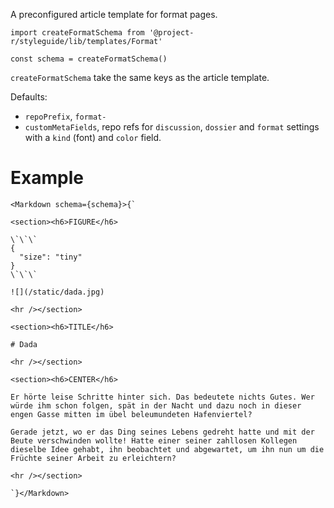 A preconfigured article template for format pages.

```code|lang-jsx
import createFormatSchema from '@project-r/styleguide/lib/templates/Format'

const schema = createFormatSchema()
```

`createFormatSchema` take the same keys as the article template.

Defaults:
- `repoPrefix`, `format-`
- `customMetaFields`, repo refs for `discussion`, `dossier` and `format` settings with a `kind` (font) and `color` field.

# Example

```react|noSource
<Markdown schema={schema}>{`

<section><h6>FIGURE</h6>

\`\`\`
{
  "size": "tiny"
}
\`\`\`

![](/static/dada.jpg)

<hr /></section>

<section><h6>TITLE</h6>

# Dada

<hr /></section>

<section><h6>CENTER</h6>

Er hörte leise Schritte hinter sich. Das bedeutete nichts Gutes. Wer würde ihm schon folgen, spät in der Nacht und dazu noch in dieser engen Gasse mitten im übel beleumundeten Hafenviertel?

Gerade jetzt, wo er das Ding seines Lebens gedreht hatte und mit der Beute verschwinden wollte! Hatte einer seiner zahllosen Kollegen dieselbe Idee gehabt, ihn beobachtet und abgewartet, um ihn nun um die Früchte seiner Arbeit zu erleichtern?

<hr /></section>

`}</Markdown>
```

